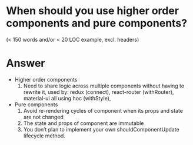 # When should you use higher order components and pure components?
(< 150 words and/or < 20 LOC example, excl. headers)

# Answer
- Higher order components
    1. Need to share logic across multiple components without having to rewrite it, used by: redux (connect), react-router (withRouter), material-ui all using hoc (withStyle),
- Pure components 
    1. Avoid re-rendering cycles of component when its props and state are not changed
    2. The state and props of component are immutable
    3. You don’t plan to implement your own shouldComponentUpdate lifecycle method.